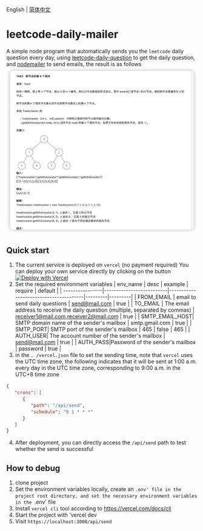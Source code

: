 English | [简体中文](./README_ZH.md)
# leetcode-daily-mailer
A simple node program that automatically sends you the `leetcode` daily question every day, using [leetcode-daily-question](https://github.com/ruleeeer/leetcode-daily-question) to get the daily question, and [ nodemailer](https://www.npmjs.com/package/nodemailer) to send emails, the result is as follows
![img.png](picture/2023-06-12_20.18.06.png)
## Quick start
1. The current service is deployed on `vercel` (no payment required)
   You can deploy your own service directly by clicking on the button [![Deploy with Vercel](https://vercel.com/button)](https://vercel.com/new/clone?repository-url=https://github.com/ruleeeer/leetcode-daily-mailer&env=FROM_EMAIL&env=TO_EMAIL&env=SMTP_EMAIL_HOST&env=SMTP_PORT&env=AUTH_USER&env=AUTH_USER&project-name=leetcode-daily-mailer&repository-name=leetcode-daily-mailer)
2. Set the required environment variables
   | env_name | desc | example | require | default |
   | ----------------|--------------------------|---------------------------------------|---------|---------|
   | FROM_EMAIL | email to send daily questions | send@mail.com | true |
   | TO_EMAIL | The email address to receive the daily question (multiple, separated by commas) | receiver1@mail.com,receiver2@mail.com | true |
   | SMTP_EMAIL_HOST| SMTP domain name of the sender's mailbox | smtp.gmail.com | true |
   | SMTP_PORT| SMTP port of the sender's mailbox | 465 | false | 465 |
   | AUTH_USER| The account number of the sender's mailbox | send@mail.com | true |
   | AUTH_PASS|Password of the sender's mailbox | password | true |
3. in the `. /vercel.json` file to set the sending time, note that `vercel` uses the UTC time zone, the following indicates that it will be sent at 1:00 a.m. every day in the UTC time zone, corresponding to 9:00 a.m. in the UTC+8 time zone
```json
{
   "crons": [
      {
         "path": "/api/send",
         "schedule": "0 1 * * *"
      }
   ]
}
```
4. After deployment, you can directly access the `/api/send` path to test whether the send is successful
## How to debug
1. clone project
2. Set the environment variables locally, create an `.env' file in the project root directory, and set the necessary environment variables in the `.env' file
3. Install `vercel cli` tool according to https://vercel.com/docs/cli
4. Start the project with 'vercel dev
5. Visit `https://localhost:3000/api/send`